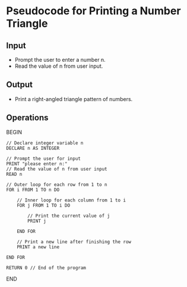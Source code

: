 # Pseudocode for Printing a Number Triangle

## Input
- Prompt the user to enter a number n.
- Read the value of n from user input.

## Output
- Print a right-angled triangle pattern of numbers.

## Operations
BEGIN

    // Declare integer variable n
    DECLARE n AS INTEGER
    
    // Prompt the user for input
    PRINT "please enter n:"
    // Read the value of n from user input
    READ n
    
    // Outer loop for each row from 1 to n
    FOR i FROM 1 TO n DO
        
        // Inner loop for each column from 1 to i
        FOR j FROM 1 TO i DO
            
            // Print the current value of j
            PRINT j
            
        END FOR
        
        // Print a new line after finishing the row
        PRINT a new line
    
    END FOR

    RETURN 0 // End of the program

END
